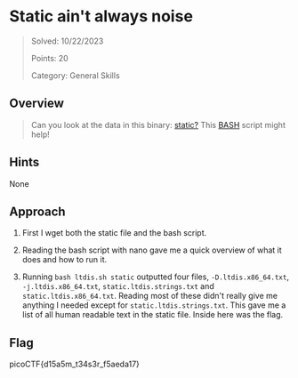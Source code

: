 # Static ain't always noise

>Solved: 10/22/2023
>
>Points: 20
>
>Category: General Skills

## Overview

>Can you look at the data in this binary: [static?](https://mercury.picoctf.net/static/66932732825076cad4ba43e463dae82f/static) This [BASH](https://mercury.picoctf.net/static/66932732825076cad4ba43e463dae82f/ltdis.sh)
script might help!

## Hints

None

## Approach

1. First I wget both the static file and the bash script.

2. Reading the bash script with nano gave me a quick overview of what it does and how to run it.

3. Running `bash ltdis.sh static` outputted four files, `-D.ltdis.x86_64.txt`, `-j.ltdis.x86_64.txt`, `static.ltdis.strings.txt` and `static.ltdis.x86_64.txt`.
   Reading most of these didn't really give me anything I needed except for `static.ltdis.strings.txt`. This gave me a list of all human readable text
   in the static file. Inside here was the flag.

## Flag
picoCTF{d15a5m_t34s3r_f5aeda17}

